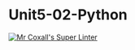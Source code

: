 # Unit5-02-Python
[![Mr Coxall's Super Linter](https://github.com/ICS3U-C-Programming-AlexanderM/Unit5-02-Python//workflows/Mr%20Coxall's%20Super%20Linter/badge.svg)](https://github.com/ICS3U-C-Programming-AlexanderM/Unit5-02-Python//actions/)
